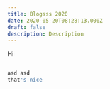 ```yaml
---
title: Blogsss 2020
date: 2020-05-20T08:28:13.000Z
draft: false
description: Description
---
```

Hi



![]()

```typescript
asd asd
that's nice
```